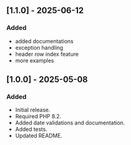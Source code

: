 ## [1.1.0] - 2025-06-12
### Added
- added documentations
- exception handling
- header row index feature   
- more examples

## [1.0.0] - 2025-05-08
### Added
- Initial release.
- Required PHP 8.2.
- Added date validations and documentation.
- Added tests.
- Updated README.
